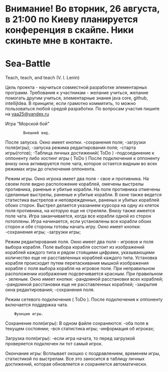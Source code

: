Внимание! Во вторник, 26 августа, в 21:00 по Киеву планируется конференция в скайпе. Ники скиньте мне в контакте.
=================================================================================================================
Sea-Battle
==========

Teach, teach, and teach (V. I. Lenin)

Цель проекта - научиться совместной разработке элементарных программ.
Требования к участникам - желание учиться, желание помогать другим учиться, элементарные знания java core, github, intellijIdea.
В принципе, если грамотно коммитить, то можно пользоваться любой средой разработки.
По вопросам участия пишите на vaa25@yandex.ru 



Игра "Морской бой"

            Внешний вид.

После запуска.
Окно имеет кнопки.
    -сохранения поля;
    -загрузки поля(игры);
    -запуска режима редактирования поля;
    -старта игры(готов);
    -Таблица личных достижений( ToDo )
    -подсоединение к оппоненту либо хостинг игры ( ToDo )
После подключения к оппоненту внизу окна активируется поле чата,
которое остается видным во всех режимах игры до отключения оппонента.

Режим игры.
Окно игрока имеет два поля - свое и противника.
На своем поле видно расположение кораблей, омечены выстрелы противника, раненые и убитые корабли.
На поле противника отмечены сделанные выстрелы, раненые и убитые корабли.
В окне также ведется статистика выстрелов и неповрежденных, раненых и убитых кораблей обоих сторон.
Выстрел делается указанием курсора на одну из клеток поля противника, на которую еще не стреляли.
Внизу также имеется поле чата.
Игра заканчивается, когда все корабли одной из сторон потоплены.
Игра начинается, если установлены все корабли обоих сторон и обе стороны готовы начать игру.
Окно имеет кнопки:
    -сохранения игры;
    -загрузки игры;


Режим редактирования поля.
Окно имеет два поля - игровое и поля выбора корабля.
Поле выбора корабля состоит из изображений кораблей каждого типа и рядом стоящими цифрами,
указывающими количество еще не расставленных кораблей каждого типа.
Установка корабля происходит путем перетаскивания мышкой изображения корабля с поля выбора корабля на игровое поле.
При неправильном расположении изображение подсвечивается красным.
При правильном - зеленым.
Окно имеет кнопки:
    -рандомной расстановки всех кораблей;
    -рандомной расстановки еще не расставленных кораблей;
    -закрытия окна редактирования;
    -сохранения поля.

Режим сетевого подключения ( ToDo ).
После подключения к оппоненту включается поддержка чата.


        Функции игры.

Сохранение поля(игры):
В одном файле сохраняются:
    -оба поля в текущем состоянии;
    -вся статистика игры;
    -информация об игроках;

Загрузка поля(игры):
    -если игра начата, то перед загрузкой проверяется подключен ли тот самый игрок.

Окончание игры:
    Всплывает окошко с поздравлением, временем игры, статистикой по выстрелам. Все это заносится в таблицу
    личных достижений, которая обновляется и сохраняется автоматически.

